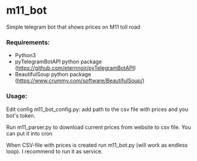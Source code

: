 # m11_bot
Simple telegram bot that shows prices on M11 toll road

### Requirements:
- Python3
- pyTelegramBotAPI python package (https://github.com/eternnoir/pyTelegramBotAPI)
- BeautifulSoup python package (https://www.crummy.com/software/BeautifulSoup/)

### Usage:
Edit config m11_bot_config.py: add path to the csv file with prices and you bot's token.

Run m11_parser.py to download current prices from website to csv file. You can put it into cron

When CSV-file with prices is created run m11_bot.py (will work as endless loop). I recommend to run it as service.
